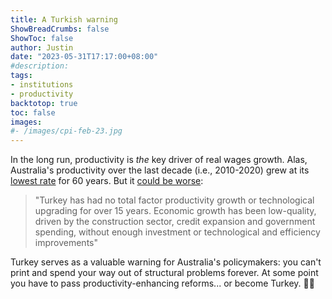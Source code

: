 ```yaml
---
title: A Turkish warning
ShowBreadCrumbs: false
ShowToc: false
author: Justin
date: "2023-05-31T17:17:00+08:00"
#description: 
tags:
- institutions
- productivity
backtotop: true
toc: false
images:
#- /images/cpi-feb-23.jpg
---
```


In the long run, productivity is *the* key driver of real wages growth. Alas, Australia's productivity over the last decade (i.e., 2010-2020) grew at its [lowest rate](https://www.pc.gov.au/inquiries/completed/productivity/report) for 60 years. But it [could be worse](https://twitter.com/DAcemogluMIT/status/1662895575329804289):

> "Turkey has had no total factor productivity growth or technological upgrading for over 15 years. Economic growth has been low-quality, driven by the construction sector, credit expansion and government spending, without enough investment or technological and efficiency improvements"

Turkey serves as a valuable warning for Australia's policymakers: you can't print and spend your way out of structural problems forever. At some point you have to pass productivity-enhancing reforms... or become Turkey. 🤷‍♂️